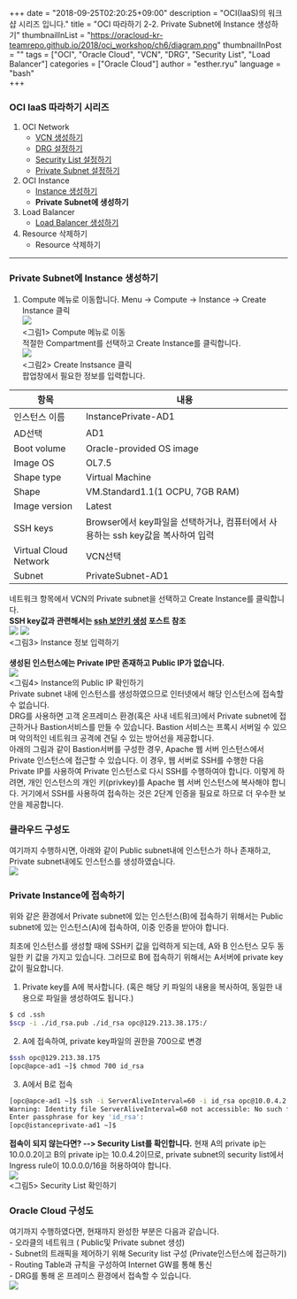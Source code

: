 
+++
date = "2018-09-25T02:20:25+09:00"
description = "OCI(IaaS)의 워크샵 시리즈 입니다."
title = "OCI 따라하기 2-2. Private Subnet에 Instance 생성하기"
thumbnailInList = "https://oracloud-kr-teamrepo.github.io/2018/oci_workshop/ch6/diagram.png"
thumbnailInPost = ""
tags = ["OCI", "Oracle Cloud", "VCN", "DRG", "Security List", "Load Balancer"]
categories = ["Oracle Cloud"]
author = "esther.ryu"
language = "bash"  
+++

### OCI IaaS 따라하기 시리즈
1. OCI Network<br>
	- [VCN 생성하기](../oci_workshop_1)
	- [DRG 설정하기](../oci_workshop_2)
	- [Security List 설정하기](../oci_workshop_3)
	- [Private Subnet 설정하기](../oci_workshop_4)
2. OCI Instance
	- [Instance 생성하기](../oci_workshop_5)
	- **Private Subnet에 생성하기**
3. Load Balancer
	- [Load Balancer 생성하기](../oci_workshop_7)
4. Resource 삭제하기
	- Resource 삭제하기

---

### Private Subnet에 Instance 생성하기
1. Compute 메뉴로 이동합니다.
Menu -> Compute -> Instance -> Create Instance 클릭
<br>![](https://oracloud-kr-teamrepo.github.io/2018/oci_workshop/ch5/Picture1.png)<br>
<그림1> Compute 메뉴로 이동<br>
적절한 Compartment를 선택하고 Create Instance를 클릭합니다.
<br>![](https://oracloud-kr-teamrepo.github.io/2018/oci_workshop/ch6/Picture1.png)<br>
<그림2> Create Instsance 클릭<br>
팝업창에서 필요한 정보를 입력합니다.

|항목|내용|
|---|---|
|인스턴스 이름|InstancePrivate-AD1|
|AD선택|AD1|
|Boot volume|Oracle-provided OS image|
|Image OS|OL7.5|
|Shape type|Virtual Machine|
|Shape|VM.Standard1.1(1 OCPU, 7GB RAM)|
|Image version|Latest|
|SSH keys|Browser에서 key파일을 선택하거나, 컴퓨터에서 사용하는 ssh key값을 복사하여 입력|
|Virtual Cloud Network|VCN선택|
|Subnet|PrivateSubnet-AD1|
네트워크 항목에서 VCN의 Private subnet을 선택하고 Create Instance를 클릭합니다.
<br>**SSH key값과 관련해서는 [ssh 보안키 생성](http://www.oracloud.kr/post/ssh_key/) 포스트 참조**
<br>![](https://oracloud-kr-teamrepo.github.io/2018/oci_workshop/ch6/Picture2.png)
![](https://oracloud-kr-teamrepo.github.io/2018/oci_workshop/ch6/Picture2-1.png)<br>
<그림3> Instance 정보 입력하기<br><br>
**생성된 인스턴스에는 Private IP만 존재하고 Public IP가 없습니다.**
<br>![](https://oracloud-kr-teamrepo.github.io/2018/oci_workshop/ch6/Picture3.png)<br>
<그림4> Instance의 Public IP 확인하기<br>
Private subnet 내에 인스턴스를 생성하였으므로 인터넷에서 해당 인스턴스에 접속할 수 없습니다. <br>
DRG를 사용하면 고객 온프레미스 환경(혹은 사내 네트워크)에서 Private subnet에 접근하거나 Bastion서비스를 만들 수 있습니다. Bastion 서비스는 프록시 서버일 수 있으며 악의적인 네트워크 공격에 견딜 수 있는 방어선을 제공합니다.<br>
아래의 그림과 같이 Bastion서버를 구성한 경우, Apache 웹 서버 인스턴스에서 Private 인스턴스에 접근할 수 있습니다. 이 경우, 웹 서버로 SSH를 수행한 다음  Private IP를 사용하여 Private 인스턴스로 다시 SSH를 수행하여야 합니다. 이렇게 하려면, 개인 인스턴스의 개인 키(privkey)를 Apache 웹 서버 인스턴스에 복사해야 합니다. 거기에서 SSH를 사용하여 접속하는 것은 2단계 인증을 필요로 하므로 더 우수한 보안을 제공합니다.<Br>

### 클라우드 구성도
여기까지 수행하시면, 아래와 같이 Public subnet내에 인스턴스가 하나 존재하고, Private subnet내에도 인스턴스를 생성하였습니다.
<br>![](https://oracloud-kr-teamrepo.github.io/2018/oci_workshop/ch6/diagram2.png)<br>

### Private Instance에 접속하기

위와 같은 환경에서 Private subnet에 있는 인스턴스(B)에 접속하기 위해서는 Public subnet에 있는 인스턴스(A)에 접속하여, 이중 인증을 받아야 합니다.

최초에 인스턴스를 생성할 때에 SSH키 값을 입력하게 되는데, A와 B 인스턴스 모두 동일한 키 값을 가지고 있습니다. 그러므로 B에 접속하기 위해서는 A서버에 private key값이 필요합니다.

1. Private key를 A에 복사합니다. (혹은 해당 키 파일의 내용을 복사하여, 동일한 내용으로 파일을 생성하여도 됩니다.)
```sh
$ cd .ssh
$scp -i ./id_rsa.pub ./id_rsa opc@129.213.38.175:/
```

2. A에 접속하여, private key파일의 권한을 700으로 변경
```sh
$ssh opc@129.213.38.175
[opc@apce-ad1 ~]$ chmod 700 id_rsa
```
3. A에서 B로 접속
```sh
[opc@apce-ad1 ~]$ ssh -i ServerAliveInterval=60 -i id_rsa opc@10.0.4.2
Warning: Identity file ServerAliveInterval=60 not accessible: No such file or directory.
Enter passphrase for key 'id_rsa': 
[opc@istanceprivate-ad1 ~]$
```

**접속이 되지 않는다면? --> Security List를 확인합니다.**
현재 A의 private ip는 10.0.0.2이고 B의 private ip는 10.0.4.2이므로,  private subnet의 security list에서 Ingress rule이 10.0.0.0/16을 허용하여야 합니다. 
<br>![](https://oracloud-kr-teamrepo.github.io/2018/oci_workshop/ch6/Picture4.png)<br>
<그림5> Security List 확인하기<br>

### Oracle Cloud 구성도
여기까지 수행하였다면, 현재까지 완성한 부분은 다음과 같습니다.<br>
	- 오라클의 네트워크 ( Public및  Private subnet 생성)<br>
	- Subnet의 트래픽을 제어하기 위해 Security list 구성 (Private인스턴스에 접근하기)<br>
	- Routing Table과 규칙을 구성하여 Internet GW를 통해 통신<br>
	- DRG를 통해 온 프레미스 환경에서 접속할 수 있습니다. 
<br>![](https://oracloud-kr-teamrepo.github.io/2018/oci_workshop/ch6/diagram2.png)<br>
